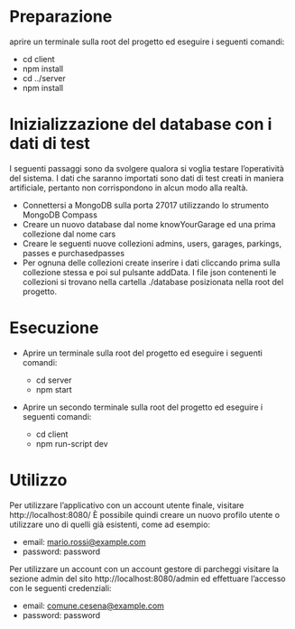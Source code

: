 # Preparazione
aprire un terminale sulla root del progetto ed eseguire i seguenti comandi:
- cd client
- npm install
- cd ../server
- npm install
    
# Inizializzazione del database con i dati di test

I seguenti passaggi sono da svolgere qualora si voglia testare l’operatività del sistema. I dati che saranno importati sono dati di test creati in maniera artificiale,
pertanto non corrispondono in alcun modo alla realtà.
- Connettersi a MongoDB sulla porta 27017 utilizzando lo strumento MongoDB Compass
- Creare un nuovo database dal nome knowYourGarage ed una prima
collezione dal nome cars
- Creare le seguenti nuove collezioni admins, users, garages, parkings,
passes e purchasedpasses
- Per ognuna delle collezioni create inserire i dati cliccando prima sulla collezione stessa e poi sul pulsante addData. I file json contenenti le collezioni
si trovano nella cartella ./database posizionata nella root del progetto.

# Esecuzione
- Aprire un terminale sulla root del progetto ed eseguire i seguenti comandi:
  - cd server
  - npm start

- Aprire un secondo terminale sulla root del progetto ed eseguire i seguenti comandi:
  - cd client
  - npm run-script dev

# Utilizzo
Per utilizzare l’applicativo con un account utente finale, visitare http://localhost:8080/
È possibile quindi creare un nuovo profilo utente o utilizzare uno di quelli già esistenti, come ad esempio:
- email: mario.rossi@example.com
- password: password

Per utilizzare un account con un account gestore di parcheggi visitare la
sezione admin del sito http://localhost:8080/admin ed effettuare l’accesso con le seguenti credenziali:
- email: comune.cesena@example.com
- password: password
